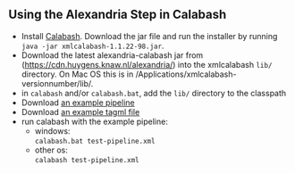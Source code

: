 ## Using the Alexandria Step in Calabash

- Install [Calabash](http://xmlcalabash.com/download/). Download the jar file and run the installer by running `java -jar xmlcalabash-1.1.22-98.jar`. 
- Download the latest alexandria-calabash jar from (https://cdn.huygens.knaw.nl/alexandria/) into the xmlcalabash `lib/` directory. On Mac OS this is in /Applications/xmlcalabash-versionnumber/lib/.
- in `calabash` and/or `calabash.bat`, add the `lib/` directory to the classpath
- Download [an example pipeline](https://raw.githubusercontent.com/HuygensING/alexandria-markup/develop/alexandria-calabash/src/test/resources/test-pipeline.xpl)
- Download [an example tagml file](https://raw.githubusercontent.com/HuygensING/alexandria-markup/develop/alexandria-calabash/src/test/resources/example.tagml)
- run calabash with the example pipeline:
  - windows:  
   `calabash.bat test-pipeline.xml`
  - other os:  
    `calabash test-pipeline.xml`
